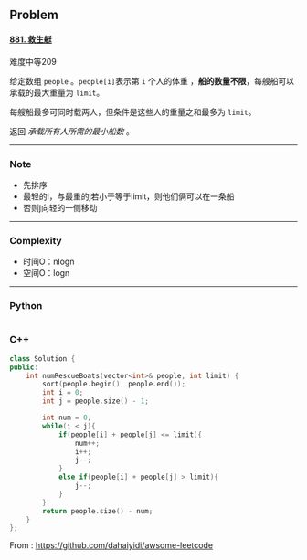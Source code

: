 ## Problem

#### [881. 救生艇](https://leetcode-cn.com/problems/boats-to-save-people/)

难度中等209

给定数组 `people` 。`people[i]`表示第 `i` 个人的体重 ，**船的数量不限**，每艘船可以承载的最大重量为 `limit`。

每艘船最多可同时载两人，但条件是这些人的重量之和最多为 `limit`。

返回 *承载所有人所需的最小船数* 。

------

### Note

- 先排序
- 最轻的i，与最重的j若小于等于limit，则他们俩可以在一条船
- 否则j向轻的一侧移动

------

### Complexity

- 时间O：nlogn
- 空间O：logn

------

### Python

```python

```

### C++

```C++
class Solution {
public:
    int numRescueBoats(vector<int>& people, int limit) {
        sort(people.begin(), people.end());
        int i = 0;
        int j = people.size() - 1;

        int num = 0;
        while(i < j){
            if(people[i] + people[j] <= limit){
                num++;
                i++;
                j--;                
            }
            else if(people[i] + people[j] > limit){
                j--;
            }
        }
        return people.size() - num;
    }
};
```



From : https://github.com/dahaiyidi/awsome-leetcode
